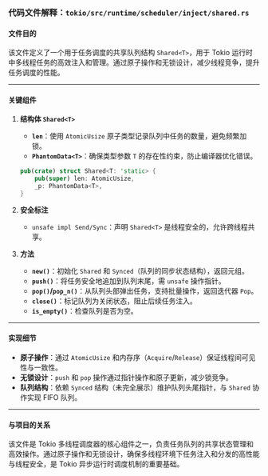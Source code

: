 ### 代码文件解释：`tokio/src/runtime/scheduler/inject/shared.rs`

#### **文件目的**
该文件定义了一个用于任务调度的共享队列结构 `Shared<T>`，用于 Tokio 运行时中多线程任务的高效注入和管理。通过原子操作和无锁设计，减少线程竞争，提升任务调度的性能。

---

#### **关键组件**

1. **结构体 `Shared<T>`**
   - **`len`**：使用 `AtomicUsize` 原子类型记录队列中任务的数量，避免频繁加锁。
   - **`PhantomData<T>`**：确保类型参数 `T` 的存在性约束，防止编译器优化错误。

   ```rust
   pub(crate) struct Shared<T: 'static> {
       pub(super) len: AtomicUsize,
       _p: PhantomData<T>,
   }
   ```

2. **安全标注**
   - `unsafe impl Send/Sync`：声明 `Shared<T>` 是线程安全的，允许跨线程共享。

3. **方法**
   - **`new()`**：初始化 `Shared` 和 `Synced`（队列的同步状态结构），返回元组。
   - **`push()`**：将任务安全地追加到队列末尾，需 `unsafe` 操作指针。
   - **`pop()`/`pop_n()`**：从队列头部弹出任务，支持批量操作，返回迭代器 `Pop`。
   - **`close()`**：标记队列为关闭状态，阻止后续任务注入。
   - **`is_empty()`**：检查队列是否为空。

---

#### **实现细节**
- **原子操作**：通过 `AtomicUsize` 和内存序（`Acquire`/`Release`）保证线程间可见性与一致性。
- **无锁设计**：`push` 和 `pop` 操作通过指针操作和原子更新，减少锁竞争。
- **队列结构**：依赖 `Synced` 结构（未完全展示）维护队列头尾指针，与 `Shared` 协作实现 FIFO 队列。

---

#### **与项目的关系**
该文件是 Tokio 多线程调度器的核心组件之一，负责任务队列的共享状态管理和高效操作。通过原子操作和无锁设计，确保多线程环境下任务注入和分发的高性能与线程安全，是 Tokio 异步运行时调度机制的重要基础。
